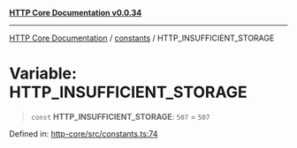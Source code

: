 [**HTTP Core Documentation v0.0.34**](../../README.md)

***

[HTTP Core Documentation](../../modules.md) / [constants](../README.md) / HTTP\_INSUFFICIENT\_STORAGE

# Variable: HTTP\_INSUFFICIENT\_STORAGE

> `const` **HTTP\_INSUFFICIENT\_STORAGE**: `507` = `507`

Defined in: [http-core/src/constants.ts:74](https://github.com/stonemjs/http-core/blob/fb38b6d1cb0bd2bb4e252ff611571ec3c006aa1e/src/constants.ts#L74)
